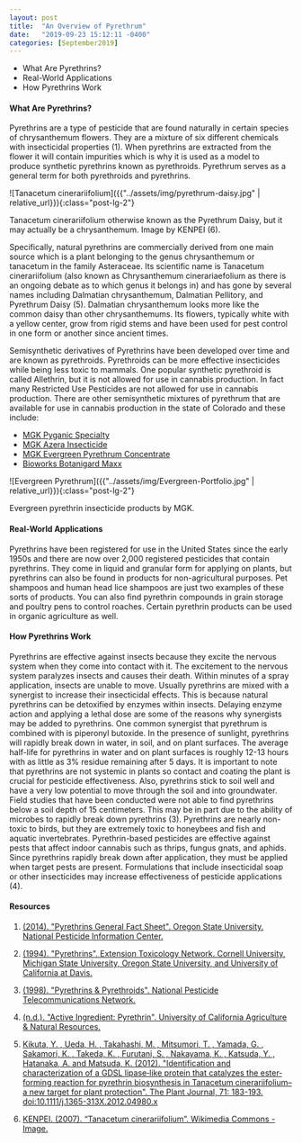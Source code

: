 ```yaml
---
layout: post
title:  "An Overview of Pyrethrum"
date:   "2019-09-23 15:12:11 -0400"
categories: [September2019]
---
```



* What Are Pyrethrins?
* Real-World Applications
* How Pyrethrins Work



#### What Are Pyrethrins?
Pyrethrins are a type of pesticide that are found naturally in certain species of chrysanthemum flowers. They are a mixture of six different chemicals with insecticidal properties (1). When pyrethrins are extracted from the flower it will contain impurities which is why it is used as a model to produce synthetic pyrethrins known as pyrethroids. Pyrethrum serves as a general term for both pyrethroids and pyrethrins.

![Tanacetum cinerariifolium]({{"../assets/img/pyrethrum-daisy.jpg" | relative_url}}){:class="post-lg-2"}
<div class="text-center blog-caption">
Tanacetum cinerariifolium otherwise known as the Pyrethrum Daisy, but it may actually be a chrysanthemum. Image by KENPEI (6).
</div>

Specifically, natural pyrethrins are commercially derived from one main source which is a plant belonging to the genus chrysanthemum or tanacetum in the family Asteraceae. Its scientific name is Tanacetum cinerariifolium (also known as Chrysanthemum cinerariaefolium as there is an ongoing debate as to which genus it belongs in) and has gone by several names including Dalmatian chrysanthemum, Dalmatian Pellitory, and Pyrethrum Daisy (5). Dalmatian chrysanthemum looks more like the common daisy than other chrysanthemums. Its flowers, typically white with a yellow center, grow from rigid stems and have been used for pest control in one form or another since ancient times. 

Semisynthetic derivatives of Pyrethrins have been developed over time and are known as pyrethroids. Pyrethroids can be more effective insecticides while being less toxic to mammals. One popular synthetic pyrethroid is called Allethrin, but it is not allowed for use in cannabis production. In fact many Restricted Use Pesticides are not allowed for use in cannabis production. There are other semisynthetic mixtures of pyrethrum that are available for use in cannabis production in the state of Colorado and these include: 

* [MGK Pyganic Specialty](https://mgk.com/product/pyganic-specialty/)
* [MGK Azera Insecticide](https://mgk.com/product/azera-gardening/)
* [MGK Evergreen Pyrethrum Concentrate](https://mgk.com/product/evergreen-pyrethrum-concentrate/)
* [Bioworks Botanigard Maxx](https://www.bioworksinc.com/botanigard-maxx/)

![Evergreen Pyrethrum]({{"../assets/img/Evergreen-Portfolio.jpg" | relative_url}}){:class="post-lg-2"}
<div class="text-center blog-caption">
Evergreen pyrethrin insecticide products by MGK.
</div>

#### Real-World Applications
Pyrethrins have been registered for use in the United States since the early 1950s and there are now over 2,000 registered pesticides that contain pyrethrins. They come in liquid and granular form for applying on plants, but pyrethrins can also be found in products for non-agricultural purposes. Pet shampoos and human head lice shampoos are just two examples of these sorts of products. You can also find pyrethrin compounds in grain storage and poultry pens to control roaches. Certain pyrethrin products can be used in organic agriculture as well. 

#### How Pyrethrins Work
Pyrethrins are effective against insects because they excite the nervous system when they come into contact with it. The excitement to the nervous system paralyzes insects and causes their death. Within minutes of a spray application, insects are unable to move. Usually pyrethrins are mixed with a synergist to increase their insecticidal effects. This is because natural pyrethrins can be detoxified by enzymes within insects. Delaying enzyme action and applying a lethal dose are some of the reasons why synergists may be added to pyrethrins. One common synergist that pyrethrum is combined with is piperonyl butoxide. In the presence of sunlight, pyrethrins will rapidly break down in water, in soil, and on plant surfaces. The average half-life for pyrethrins in water and on plant surfaces is roughly 12-13 hours with as little as 3% residue remaining after 5 days. It is important to note that pyrethrins are not systemic in plants so contact and coating the plant is crucial for pesticide effectiveness. Also, pyrethrins stick to soil well and have a very low potential to move through the soil and into groundwater. Field studies that have been conducted were not able to find pyrethrins below a soil depth of 15 centimeters. This may be in part due to the ability of microbes to rapidly break down pyrethrins (3). Pyrethrins are nearly non-toxic to birds, but they are extremely toxic to honeybees and fish and aquatic invertebrates. Pyrethrin-based pesticides are effective against pests that affect indoor cannabis such as thrips, fungus gnats, and aphids. Since pyrethrins rapidly break down after application, they must be applied when target pests are present. Formulations that include insecticidal soap or other insecticides may increase effectiveness of pesticide applications (4). 

#### Resources
1. <a href="http://npic.orst.edu/factsheets/pyrethrins.pdf">(2014). "Pyrethrins General Fact Sheet". Oregon State University. National Pesticide Information Center.</a>

2. <a href="http://pmep.cce.cornell.edu/profiles/extoxnet/pyrethrins-ziram/pyrethrins-ext.html">(1994). "Pyrethrins". Extension Toxicology Network. Cornell University, Michigan State University, Oregon State University, and University of California at Davis.</a>

3. <a href="https://www.cmmcp.org/sites/cmmcp/files/uploads/nptn_fact_sheet_on_pyrethrins_pyrethroids.pdf">(1998). "Pyrethrins &amp; Pyrethroids". National Pesticide Telecommunications Network.</a>

4. <a href="http://ipm.ucanr.edu/TOOLS/PNAI/pnaishow.php?id=62">(n.d.). "Active Ingredient: Pyrethrin". University of California Agriculture &amp; Natural Resources.</a>

5. <a href="https://onlinelibrary.wiley.com/action/showCitFormats?doi=10.1111%2Fj.1365-313X.2012.04980.x">Kikuta, Y. , Ueda, H. , Takahashi, M. , Mitsumori, T. , Yamada, G. , Sakamori, K. , Takeda, K. , Furutani, S. , Nakayama, K. , Katsuda, Y. , Hatanaka, A. and Matsuda, K. (2012). "Identification and characterization of a GDSL lipase‐like protein that catalyzes the ester‐forming reaction for pyrethrin biosynthesis in Tanacetum cinerariifolium– a new target for plant protection". The Plant Journal, 71: 183-193. doi:10.1111/j.1365-313X.2012.04980.x</a>

6. <a href="https://commons.m.wikimedia.org/wiki/File:Tanacetum_cinerariifolium1.jpg#mw-jump-to-license">KENPEI. (2007). “Tanacetum cinerariifolium”. Wikimedia Commons - Image.</a>

